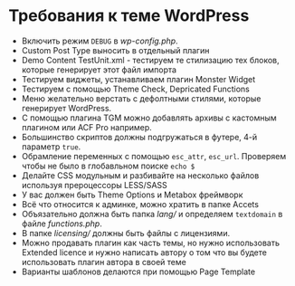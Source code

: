 # Требования к теме WordPress

* Включить режим `DEBUG` в *wp-config.php*.
* Custom Post Type выносить в отдельный плагин
* Demo Content TestUnit.xml - тестируем те стилизацию тех блоков, которые генерирует этот файл импорта
* Тестируем виджеты, устанавливаем плагин Monster Widget
* Тестируем с помощью Theme Check, Depricated Functions
* Меню желательно верстать с дефолтными стилями, которые генерирует WordPress.
* С помощью плагина TGM можно добавлять архивы с кастомным плагином или ACF Pro например.
* Большинство скриптов должны подгружаться в футере, 4-й параметр `true`.
* Обрамление переменных с помощью `esc_attr`, `esc_url`. Проверяем чтобы не было в глобавльном поиске `echo $`
* Делайте CSS модульным и разбивайте на несколько файлов используя прероцессоры LESS/SASS
* У вас должен быть Theme Options и Metabox фреймворк
* Всё что относится к админке, можно хратить в папке Accets
* Объязательно должна быть папка *lang/* и определяем `textdomain` в файле *functions.php*.
* В папке *licensing/* должны быть файлы с лицензиями.
* Можно продавать плагин как часть темы, но нужно использовать Extended licence и нужно написать автору о том что вы будете использовать плагин автора в своей теме
* Варианты шаблонов делаются при помощью Page Template